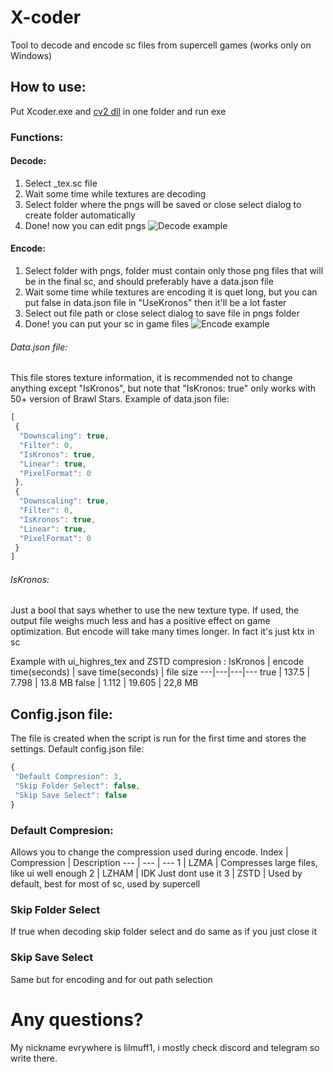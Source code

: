 # X-coder
Tool to decode and encode sc files from supercell games (works only on Windows) 

## How to use:
Put Xcoder.exe and [cv2 dll](https://github.com/Daniil-SV/OpenCV-Binaries/raw/main/lib/x86_64/windows/shared/opencv_world470.dll) in one folder and run exe
### Functions:
#### Decode: 
1. Select _tex.sc file
2. Wait some time while textures are decoding 
3. Select folder where the pngs will be saved or close select dialog to create folder automatically
4. Done! now you can edit pngs
![Decode example](https://github.com/lilmuff2/X-coder/blob/images/48.png?raw=true)
#### Encode:
1. Select folder with pngs, folder must contain only those png files that will be in the final sc, and should preferably have a data.json file
2. Wait some time while textures are encoding it is quet long, but you can put false in data.json file in "UseKronos" then it'll be a lot faster
3. Select out file path or close select dialog to save file in pngs folder
4. Done! you can put your sc in game files
![Encode example](https://github.com/lilmuff2/X-coder/blob/images/image.png?raw=true)
###### Data.json file:
This file stores texture information, it is recommended not to change anything except "IsKronos", but note that "IsKronos: true" only works with 50+ version of Brawl Stars.
Example of data.json file:
```javascript
[
 {
  "Downscaling": true,
  "Filter": 0,
  "IsKronos": true,
  "Linear": true,
  "PixelFormat": 0
 },
 {
  "Downscaling": true,
  "Filter": 0,
  "IsKronos": true,
  "Linear": true,
  "PixelFormat": 0
 }
]
```
###### IsKronos:
Just a bool that says whether to use the new texture type. If used, the output file weighs much less and has a positive effect on game optimization. But encode will take many times longer.
In fact it's just ktx in sc

Example with ui_highres_tex and ZSTD compresion :
IsKronos | encode time(seconds) | save time(seconds)  | file size
---|---|---|---
true | 137.5 | 7.798 | 13.8 MB
false | 1.112 | 19.605 | 22,8 MB

## Config.json file:
The file is created when the script is run for the first time and stores the settings.
Default config.json file:
```javascript
{
 "Default Compresion": 3,
 "Skip Folder Select": false,
 "Skip Save Select": false
}
```
### Default Compresion:
Allows you to change the compression used during encode. 
Index | Compression | Description
--- | --- | ---
1 | LZMA | Compresses large files, like ui well enough
2 | LZHAM | IDK Just dont use it
3 | ZSTD | Used by default, best for most of sc, used by supercell
### Skip Folder Select 
If true when decoding skip folder select and do same as if you just close it 
### Skip Save Select
Same but for encoding and for out path selection

# Any questions?
My nickname evrywhere is lilmuff1, i mostly check discord and telegram so write there.

